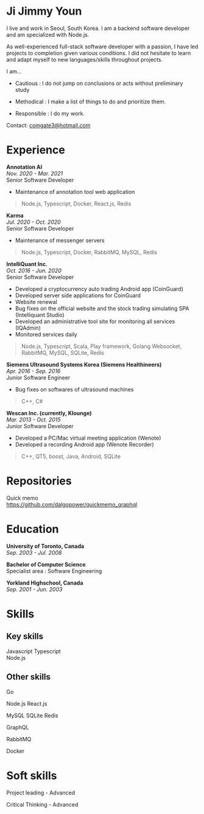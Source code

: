 # Ji Jimmy Youn

I live and work in Seoul, South Korea.
I am a backend software developer and am specialized with Node.js.

As well-experienced full-stack software developer with a passion, I have led projects to completion given various conditions. I did not hesitate to learn and adapt myself to new languages/skills throughout projects.

I am...
- Cautious : I do not jump on conclusions or acts without preliminary study

- Methodical : I make a list of things to do and prioritize them.

- Responsible : I do my work.


Contact: comgate3@hotmail.com

# Experience

**Annotation AI**  
*Nov. 2020 - Mar. 2021*  
Senior Software Developer

- Maintenance of annotation tool web application

> Node.js, Typescript, Docker, React.js, Redis

**Karma**  
*Jul. 2020 - Oct. 2020*  
Senior Software Developer  

- Maintenance of messenger servers

> Node.js, Typescript, Docker, RabbitMQ, MySQL, Redis

**IntelliQuant Inc.**  
*Oct. 2016 - Jun. 2020*  
Senior Software Developer  

- Developed a cryptocurrency auto trading Android app (CoinGuard)
- Developed server side applications for CoinGuard
- Website renewal
- Bug fixes on the official website and the stock trading simulating SPA (Intelliquant Studio)
- Developed an administrative tool site for monitoring all services (IQAdmin)
- Monitored services daily

> Node.js, Typescript, Scala, Play framework, Golang Websocket, RabbitMQ, MySQL, SQLite, Redis

**Siemens Ultrasound Systems Korea (Siemens Healthineers)**  
*Apr. 2016 - Sep. 2016*  
Junior Software Engineer  

- Bug fixes on softwares of ultrasound machines

> C++, C#

**Wescan Inc. (currently, Klounge)**  
*Mar. 2013 - Oct. 2015*  
Junior Software Developer  

- Developed a PC/Mac virtual meeting application (Wenote)
- Developed a recording Android app (Wenote Recorder)

> C++, QT5, boost, Java, Android, SQLite

# Repositories

Quick memo  
https://github.com/dalgopower/quickmemo_graphql


# Education

**University of Toronto, Canada**  
*Sep. 2003 - Jul. 2008*  

**Bachelor of Computer Science**  
Specialist area : Software Engineering  

**Yorkland Highschool, Canada**  
*Sep. 2001 - Jun. 2003*



# Skills

## Key skills
Javascript Typescript  
Node.js  

## Other skills
Go

Node.js React.js

MySQL SQLite Redis

GraphQL

RabbitMQ

Docker



# Soft skills

Project leading - Advanced

Critical Thinking - Advanced
